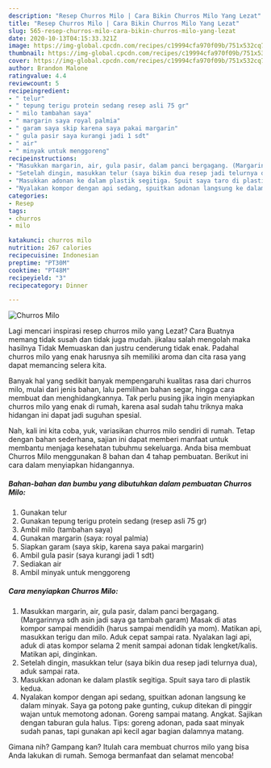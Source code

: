 ```yaml
---
description: "Resep Churros Milo | Cara Bikin Churros Milo Yang Lezat"
title: "Resep Churros Milo | Cara Bikin Churros Milo Yang Lezat"
slug: 565-resep-churros-milo-cara-bikin-churros-milo-yang-lezat
date: 2020-10-13T04:15:33.321Z
image: https://img-global.cpcdn.com/recipes/c19994cfa970f09b/751x532cq70/churros-milo-foto-resep-utama.jpg
thumbnail: https://img-global.cpcdn.com/recipes/c19994cfa970f09b/751x532cq70/churros-milo-foto-resep-utama.jpg
cover: https://img-global.cpcdn.com/recipes/c19994cfa970f09b/751x532cq70/churros-milo-foto-resep-utama.jpg
author: Brandon Malone
ratingvalue: 4.4
reviewcount: 5
recipeingredient:
- " telur"
- " tepung terigu protein sedang resep asli 75 gr"
- " milo tambahan saya"
- " margarin saya royal palmia"
- " garam saya skip karena saya pakai margarin"
- " gula pasir saya kurangi jadi 1 sdt"
- " air"
- " minyak untuk menggoreng"
recipeinstructions:
- "Masukkan margarin, air, gula pasir, dalam panci bergagang. (Margarinnya sdh asin jadi saya ga tambah garam) Masak di atas kompor sampai mendidih (harus sampai mendidih ya mom). Matikan api, masukkan terigu dan milo. Aduk cepat sampai rata. Nyalakan lagi api, aduk di atas kompor selama 2 menit sampai adonan tidak lengket/kalis. Matikan api, dinginkan."
- "Setelah dingin, masukkan telur (saya bikin dua resep jadi telurnya dua), aduk sampai rata."
- "Masukkan adonan ke dalam plastik segitiga. Spuit saya taro di plastik kedua."
- "Nyalakan kompor dengan api sedang, spuitkan adonan langsung ke dalam minyak. Saya ga potong pake gunting, cukup ditekan di pinggir wajan untuk memotong adonan. Goreng sampai matang. Angkat. Sajikan dengan taburan gula halus. Tips: goreng adonan, pada saat minyak sudah panas, tapi gunakan api kecil agar bagian dalamnya matang."
categories:
- Resep
tags:
- churros
- milo

katakunci: churros milo 
nutrition: 267 calories
recipecuisine: Indonesian
preptime: "PT30M"
cooktime: "PT48M"
recipeyield: "3"
recipecategory: Dinner

---
```



![Churros Milo](https://img-global.cpcdn.com/recipes/c19994cfa970f09b/751x532cq70/churros-milo-foto-resep-utama.jpg)

Lagi mencari inspirasi resep churros milo yang Lezat? Cara Buatnya memang tidak susah dan tidak juga mudah. jikalau salah mengolah maka hasilnya Tidak Memuaskan dan justru cenderung tidak enak. Padahal churros milo yang enak harusnya sih memiliki aroma dan cita rasa yang dapat memancing selera kita.

Banyak hal yang sedikit banyak mempengaruhi kualitas rasa dari churros milo, mulai dari jenis bahan, lalu pemilihan bahan segar, hingga cara membuat dan menghidangkannya. Tak perlu pusing jika ingin menyiapkan churros milo yang enak di rumah, karena asal sudah tahu triknya maka hidangan ini dapat jadi suguhan spesial.




Nah, kali ini kita coba, yuk, variasikan churros milo sendiri di rumah. Tetap dengan bahan sederhana, sajian ini dapat memberi manfaat untuk membantu menjaga kesehatan tubuhmu sekeluarga. Anda bisa membuat Churros Milo menggunakan 8 bahan dan 4 tahap pembuatan. Berikut ini cara dalam menyiapkan hidangannya.

<!--inarticleads1-->

##### Bahan-bahan dan bumbu yang dibutuhkan dalam pembuatan Churros Milo:

1. Gunakan  telur
1. Gunakan  tepung terigu protein sedang (resep asli 75 gr)
1. Ambil  milo (tambahan saya)
1. Gunakan  margarin (saya: royal palmia)
1. Siapkan  garam (saya skip, karena saya pakai margarin)
1. Ambil  gula pasir (saya kurangi jadi 1 sdt)
1. Sediakan  air
1. Ambil  minyak untuk menggoreng




<!--inarticleads2-->

##### Cara menyiapkan Churros Milo:

1. Masukkan margarin, air, gula pasir, dalam panci bergagang. (Margarinnya sdh asin jadi saya ga tambah garam) Masak di atas kompor sampai mendidih (harus sampai mendidih ya mom). Matikan api, masukkan terigu dan milo. Aduk cepat sampai rata. Nyalakan lagi api, aduk di atas kompor selama 2 menit sampai adonan tidak lengket/kalis. Matikan api, dinginkan.
1. Setelah dingin, masukkan telur (saya bikin dua resep jadi telurnya dua), aduk sampai rata.
1. Masukkan adonan ke dalam plastik segitiga. Spuit saya taro di plastik kedua.
1. Nyalakan kompor dengan api sedang, spuitkan adonan langsung ke dalam minyak. Saya ga potong pake gunting, cukup ditekan di pinggir wajan untuk memotong adonan. Goreng sampai matang. Angkat. Sajikan dengan taburan gula halus. Tips: goreng adonan, pada saat minyak sudah panas, tapi gunakan api kecil agar bagian dalamnya matang.




Gimana nih? Gampang kan? Itulah cara membuat churros milo yang bisa Anda lakukan di rumah. Semoga bermanfaat dan selamat mencoba!
